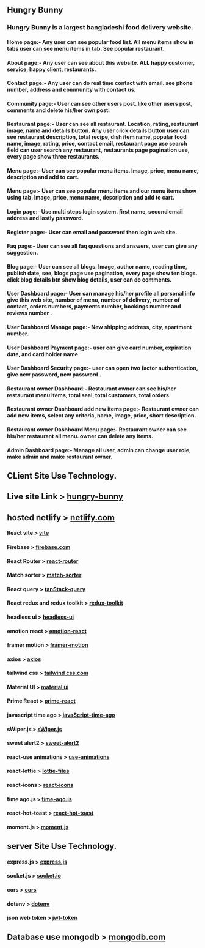 ## Hungry Bunny
### Hungry Bunny is a largest bangladeshi food delivery website.
#### Home page:- Any user can see popular food list. All menu items show in tabs user can see menu items in tab. See popular restaurant. 
#### About page:- Any user can see about this website. ALL happy customer, service, happy client, restaurants. 
#### Contact page:- Any user can do real time contact with email. see phone number, address and community with contact us.
#### Community page:- User can see other users post. like other users post, comments and delete his/her own post.
#### Restaurant page:- User can see all restaurant. Location, rating, restaurant image, name and details button. Any user click details button user can see restaurant description, total recipe, dish item name, popular food name, image, rating, price, contact email, restaurant page use search field can user search any restaurant, restaurants page pagination use, every page show three restaurants.
#### Menu page:- User can see popular menu items. Image, price, menu name, description and add to cart.
#### Menu page:- User can see popular menu items and our menu items show using tab. Image, price, menu name, description and add to cart.
#### Login page:- Use multi steps login system. first name, second email address and lastly password.
#### Register page:- User can email and password then login web site.
#### Faq page:- User can see all faq questions and answers, user can give any suggestion.
#### Blog page:- User can see all blogs. Image, author name, reading time, publish date, see, blogs page use pagination, every page show ten blogs. click blog details btn show blog details, user can do comments.

#### User Dashboard page:- User can manage his/her profile all personal info give this web site, number of menu, number of delivery, number of contact, orders numbers, payments number, bookings number and reviews number .  
#### User Dashboard Manage page:- New shipping address, city, apartment number.  
#### User Dashboard Payment page:- user can give card number, expiration date, and card holder name.  
#### User Dashboard Security page:- user can open two factor authentication, give new password, new password .  
#### Restaurant owner Dashboard:- Restaurant owner can see his/her restaurant menu items, total seal, total customers, total orders. 
#### Restaurant owner Dashboard add new items page:- Restaurant owner can add new items, select any criteria, name, image, price, short description.
#### Restaurant owner Dashboard Menu page:- Restaurant owner can see his/her restaurant all menu. owner can delete any items.
#### Admin Dashboard page:- Manage all user, admin can change user role, make admin and make restaurant owner. 



## CLient Site Use Technology.  
## Live site Link > [hungry-bunny](https://hungry-bunny-web.web.app)
## hosted  netlify > [netlify.com](https://app.netlify.com)
#### React vite > [vite](https://vitejs.dev/guide)
#### Firebase > [firebase.com](https://firebase.google.com)
#### React Router > [react-router](https://reactrouter.com/en/main)
#### Match sorter > [match-sorter](https://www.npmjs.com/package/match-sorter)
#### React query > [tanStack-query](https://tanstack.com/query/v3/)
#### React redux and redux toolkit > [redux-toolkit](https://redux.js.org/introduction/installation)
#### headless ui > [headless-ui](https://headlessui.com/)
#### emotion react > [emotion-react](https://emotion.sh/docs/introduction)
#### framer motion > [framer-motion](https://www.framer.com/motion/)
#### axios > [axios](https://axios-http.com/docs/intro)
#### tailwind css > [tailwind css.com](https://tailwindcss.com/)
#### Material UI > [material ui](https://mui.com/)
#### Prime React > [prime-react](https://primereact.org/)
#### javascript time ago > [javaScript-time-ago](https://www.npmjs.com/package/javascript-time-ago)
#### sWiper.js  > [sWiper.js](https://swiperjs.com/)
#### sweet alert2 > [sweet-alert2](https://www.npmjs.com/package/sweetalert2-react)
#### react-use animations > [use-animations](https://react.useanimations.com/)
#### react-lottie > [lottie-files](https://lottiefiles.com/)
#### react-icons > [react-icons](https://www.npmjs.com/package/react-icons)
#### time ago.js > [time-ago.js](https://www.npmjs.com/package/javascript-time-ago)
#### react-hot-toast > [react-hot-toast](https://react-hot-toast.com/)
#### moment.js > [moment.js](https://momentjs.com/)

<!--  -->

## server Site Use Technology.
#### express.js > [express.js](https://expressjs.com)
#### socket.js > [socket.io](https://socket.io)
#### cors > [cors](https://www.npmjs.com/package/cors)
#### dotenv > [dotenv](https://www.npmjs.com/package/dotenv)
#### json web token > [jwt-token](https://jwt.io)

## Database use mongodb > [mongodb.com](https://www.mongodb.com)

